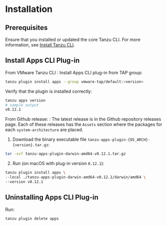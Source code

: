 # Installation

## Prerequisites

Ensure that you installed or updated the core Tanzu CLI. For more information, see
[Install Tanzu CLI](/install-tanzu-cli.hbs.md#cli-and-plugin).

## Install Apps CLI Plug-in

From VMware Tanzu CLI
: Install Apps CLI plug-in from TAP group:

```bash
tanzu plugin install apps --group vmware-tap/default:<version>
```

Verify that the plugin is installed correctly:

```bash
tanzu apps version
# sample output
v0.12.1
```

From Github release:
: The latest release is in the Github repository releases page.
    Each of these releases has the `Assets` section where the packages for each `system-architecture`
    are placed.

1. Download the binary executable file `tanzu-apps-plugin-{OS_ARCH}-{version}.tar.gz`:

```bash
tar -xvf tanzu-apps-plugin-darwin-amd64-v0.12.1.tar.gz
```

2. Run (on macOS with plug-in version `0.12.1`):

```bash
tanzu plugin install apps \
--local ./tanzu-apps-plugin-darwin-amd64-v0.12.1/darwin/amd64 \
--version v0.12.1
```

## Uninstalling Apps CLI Plug-in

Run:

```bash
tanzu plugin delete apps
```
